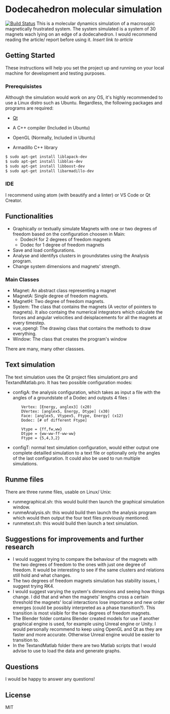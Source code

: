 # Dodecahedron molecular simulation

[![Build Status](https://travis-ci.org/joemccann/dillinger.svg?branch=master)](https://travis-ci.org/joemccann/dillinger)
This is a molecular dynamics simulation of a macrosopic magnetically frustrated system. The system simulated is a system of 30 magnets wach lying on an edge of a dodecahedron. I would recommend reading the article/ report before using it. *Insert link to article*

## Getting Started

These instructions will help you set the project up and running on your local machine for development and testing purposes.

### Prerequisistes
Although the simulation would work on any OS, it's highly recommended to use a Linux distro such as Ubuntu. Regardless, the following packages and programs are required:
 - [Qt](https://www.qt.io/download)

 - A C++ compiler (Included in Ubuntu)
 - OpenGL (Normally, Included in Ubuntu)
 - Armadillo C++ library
```sh
$ sudo apt-get install liblapack-dev
$ sudo apt-get install libblas-dev
$ sudo apt-get install libboost-dev
$ sudo apt-get install libarmadillo-dev
```
### IDE
I recommend using atom (with beautify and a linter) or VS Code or Qt Creator. 

## Functionalities
 - Graphically or textually simulate Magnets with one or two degrees of freedom based on the configuration choosen in Main:
    - DodecH for 2 degrees of freedom magnets
    - Dodec for 1 degree of freedom magnets
 - Save and load configurations.
 - Analyse and identifys clusters in groundstates using the Analysis program.
 - Change system dimensions and magnets' strength.

### Main Classes

- Magnet: An abstract class representing a magnet
- MagnetA: Single degree of freedom magnets.
- MagnetH: Two degree of freedom magnets.
- System: The class that contains the magnets (A vector of pointers to magnets). It also containg the numerical integrators which calculate the forces and angular velocities and deisplacements for all the magnets at every timestep.
- vue_opengl: The drawing class that contains the methods to draw everything.
- Window: The class that creates the program's window

There are many, many other classses.
## Text simulation
The text simulation uses the Qt project files simulationt.pro and TextandMatlab.pro.
It has two possible configuration modes:
- configA: the analysis configuration, which takes as input a file with the angles of a groundstate of a Dodec and outputs 4 files :
```
       Vertex: [Energy, anglex3] (x20)
       DVertex: [anglex5, Energy, Dtype] (x30)
       Face: [anglex5, Vtypex5, Ftype, Energy] (x12)
       Dodec: [# of different Ftype]

       Vtype = {ff,fw,ww}
       Dtype = {ww-ww-ff-ww-ww}
       Ftype = {5,4,3,2}
```
- configT: normal text simulation configuration, would either output one complete detailled simulation to a text file or optionally only the angles of the last configuration. It could also be used to run multiple simulations.

## Runme files
There are three runme files, usable on Linux/ Unix:
- runmegraphical.sh: this would build then launch the graphical simulation window.
- runmeAnalysis.sh: this would build then launch the analysis program which would then output the four text files previously mentioned.
- runmetext.sh: this would build then launch a text simulation.

## Suggestions for improvements and further research

- I would suggest trying to compare the behaviour of the magnets with the two degrees of freedom to the ones with just one degree of freedom. It would be interesting to see if the same clusters and relations still hold and what changes.
- The two degrees of freedom magnets simulation has stability issues, I suggest trying RK4.
- I would suggest varying the system's dimensions and seeing how things change. I did that and when the magnets' lengths cross a certain threshold the magnets' local interactions lose importance and new order emerges (could be possibly interpreted as a phase transition?). This transition is most visible for the two degrees of freedom magnets. 
- The Blender folder contains Blender created models for use if another graphical engine is used, for example using Unreal engine or Unity. I would personally recommend to keep using OpenGL and Qt as they are faster and more accurate. Otherwise Unreal engine would be easier to transition to.
- In the TextandMatlab folder there are two Matlab scripts that I would advise to use to load the data and generate graphs.


## Questions

I would be happy to answer any questions!


License
----

MIT






